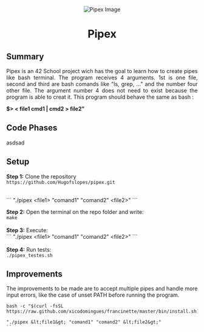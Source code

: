 <p align="center">
    <img src="https://www.42porto.com/wp-content/uploads/2024/08/42-Porto-Horizontal.png" alt="Pipex Image" />
</p>
<h1 align="center">Pipex</h1>

<div style="text-align: justify;">
    <h2>Summary</h2>
    <p>
        Pipex is an 42 School project wich has the goal to learn how to create pipes like bash terminal.
        The program receives 4 arguments. 1st is one file, second and third are bash comands like "ls, grep, ..."  and the number four other file. The argument number 4 does not need to exist because the program is able to creat it. This program should behave the same as bash :</p> <b>$> < file1 cmd1 | cmd2 > file2" </b>
    <h2>Code Phases</h2>
    <p>
       asdsad 
    </p>
    <h2>Setup</h2>
    <p>
        <b>Step 1:</b> Clone the repository<br><code>https://github.com/Hugofslopes/pipex.git</code><br><br>
    </p>    
    ```
    "./pipex &lt;file1&gt; "comand1" "comand2" &lt;file2&gt;"
    ```
    </p>   
        <b>Step 2:</b> Open the terminal on the repo folder and write:<br> <code>make</code><br><br>
        <b>Step 3:</b> Execute:<br>
        ```
        "./pipex &lt;file1&gt; "comand1" "comand2" &lt;file2&gt;"
        ```
        <br><br>
        <b>Step 4:</b> Run tests:<br><code>./pipex_testes.sh</code>
    </p>
    <h2>Improvements</h2>
    <p>
        The improvements to be made are to accept multiple pipes and handle more input errors, like the case of unset PATH before running the program.
    </p>
</div>

```
bash -c "$(curl -fsSL https://raw.github.com/xicodomingues/francinette/master/bin/install.sh)"
```

```
"./pipex &lt;file1&gt; "comand1" "comand2" &lt;file2&gt;"
``